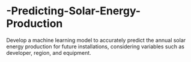 # -Predicting-Solar-Energy-Production
Develop a machine learning model to accurately predict the annual solar energy production for future installations, considering variables such as developer, region, and equipment.
